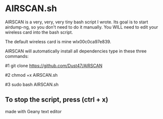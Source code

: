 # AIRSCAN.sh
AIRSCAN is a very, very, very tiny bash script I wrote. Its goal is to start airdump-ng, so you don't need to do it manually.
You WILL need to edit your wireless card into the bash script. 
         
The default wireless card is mine wlx00c0ca97e839.

AIRSCAN will automatically install all dependencies type in these three commands: 

#1 git clone https://github.com/Dust47/AIRSCAN

#2 chmod +x AIRSCAN.sh

#3 sudo bash AIRSCAN.sh

To stop the script, press (ctrl + x)
---------------------------------
made with Geany text editor
